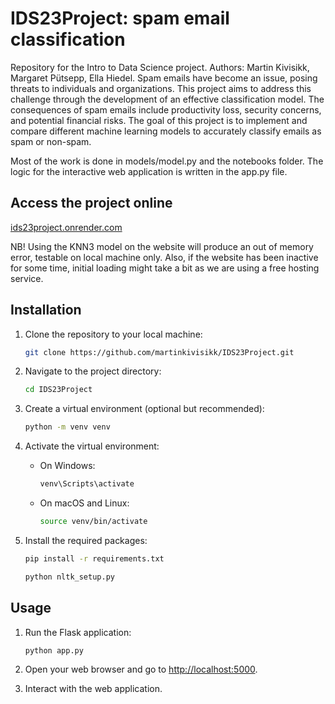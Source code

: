 # IDS23Project: spam email classification
Repository for the Intro to Data Science project. Authors: Martin Kivisikk, Margaret Pütsepp, Ella Hiedel. Spam emails have become an issue, posing threats to individuals and organizations. This project aims to address this challenge through the development of an effective classification model. The consequences of spam emails include productivity loss, security concerns, and potential financial risks. The goal of this project is to implement and compare different machine learning models to accurately classify emails as spam or non-spam.

Most of the work is done in models/model.py and the notebooks folder. The logic for the interactive web application is written in the app.py file.


## Access the project online

[ids23project.onrender.com](https://ids23project.onrender.com/)

NB! Using the KNN3 model on the website will produce an out of memory error, testable on local machine only. Also, if the website has been inactive for some time, initial loading might take a bit as we are using a free hosting service.

## Installation

1. Clone the repository to your local machine:

    ```bash
    git clone https://github.com/martinkivisikk/IDS23Project.git
    ```

2. Navigate to the project directory:

    ```bash
    cd IDS23Project
    ```

3. Create a virtual environment (optional but recommended):

    ```bash
    python -m venv venv
    ```

4. Activate the virtual environment:

    - On Windows:

        ```bash
        venv\Scripts\activate
        ```

    - On macOS and Linux:

        ```bash
        source venv/bin/activate
        ```

5. Install the required packages:

    ```bash
    pip install -r requirements.txt
    ```
    ```bash
    python nltk_setup.py
    ```

## Usage

1. Run the Flask application:

    ```bash
    python app.py
    ```

2. Open your web browser and go to [http://localhost:5000](http://localhost:5000).

3. Interact with the web application.
